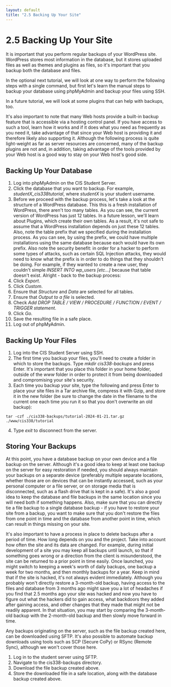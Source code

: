 ```yaml
---
layout: default
title: "2.5 Backing Up Your Site"
---
```


# 2.5 Backing Up Your Site

It is important that you perform regular backups of your WordPress site. WordPress stores most information in the database, but it stores uploaded files as well as themes and plugins as files, so it's important that you backup both the database and files.

In the optional next tutorial, we will look at one way to perform the following steps with a single command, but first let's learn the manual steps to backup your database using phpMyAdmin and backup your files using SSH.

In a future tutorial, we will look at some plugins that can help with backups, too.

It's also important to note that many Web hosts provide a built-in backup feature that is accessible via a hosting control panel. If you have access to such a tool, learn how it works and if it does what you need as frequently as you need it, take advantage of that since your Web host is providing it and therefore likely also supporting it. Although the following process is quite light-weight as far as server resources are concerned, many of the backup plugins are not and, in addition, taking advantage of the tools provided by your Web host is a good way to stay on your Web host's good side.

## Backing Up Your Database

1. Log into phpMyAdmin on the CIS Student Server.
2. Click the database that you want to backup. For example, _studentX_cis338tutorial_, where _studentX_ is your student username.
3. Before we proceed with the backup process, let's take a look at the structure of a WordPress database. This this is a fresh installation of WordPress, there aren't too many tables. As you can see, the current version of WordPress has just 12 tables. In a future lesson, we'll learn about Plugins, which create their own tables. As a result, it's not safe to assume that a WordPress installation depends on just these 12 tables. Also, note the table prefix that we specified during the installation process. As you can see, by using the prefix, we could have multiple installations using the same database because each would have its own prefix. Also note the security benefit: in order for a hacker to perform some types of attacks, such as certain SQL Injection attacks, they would need to know what the prefix is in order to do things that they shouldn't be doing. For example, if they wanted to create a new user, they couldn't simple _INSERT INTO wp_users [etc...]_ because that table doesn't exist. Alright - back to the backup process:
4. Click _Export_.
5. Click _Custom_.
6. Ensure that _Structure_ and _Data_ are selected for all tables.
7. Ensure that _Output to a file_ is selected.
8. Check _Add DROP TABLE / VIEW / PROCEDURE / FUNCTION / EVENT / TRIGGER statement_.
9. Click _Go_.
10. Save the resulting file in a safe place.
11. Log out of phpMyAdmin.

## Backing Up Your Files

1. Log into the CIS Student Server using SSH.
2. The first time you backup your files, you'll need to create a folder in which to store the backups. Type _mkdir cis338-backups_ and press Enter. It's important that you place this folder in your home folder, outside of the _www_ folder in order to protect it from being downloaded and compromising your site's security.
3. Each time you backup your site, type the following and press Enter to place your site files in a Tar archive file, compress it with Gzip, and store it in the new folder (be sure to change the date in the filename to the current one each time you run it so that you don't overwrite an old backup):

```
tar -czf ./cis338-backups/tutorial-2024-01-21.tar.gz ./www/cis338/tutorial
```

4. Type _exit_ to disconnect from the server.

## Storing Your Backups

At this point, you have a database backup on your own device and a file backup on the server. Although it's a good idea to keep at least one backup on the server for easy restoration if needed, you should always maintain your backups on a separate device (preferably multiple separate locations, whether those are on devices that can be instantly accessed, such as your personal computer or a file server, or on storage media that is disconnected, such as a flash drive that is kept in a safe). It's also a good idea to keep the database and file backups in the same location since you will need both if something happens. Also, make sure that you can directly tie a file backup to a single database backup - if you have to restore your site from a backup, you want to make sure that you don't restore the files from one point in time and the database from another point in time, which can result in things missing on your site.

It's also important to have a process in place to delete backups after a period of time. How long depends on you and the project. Take into account how often the site and its data are changed. For example, during initial development of a site you may keep all backups until launch, so that if something goes wrong or a direction from the client is misunderstood, the site can be returned to a prior point in time easily. Once launched, you might switch to keeping a week's worth of daily backups, one backup a week for two months, and then monthly backups for a year. Keep in mind that if the site is hacked, it's not always evident immediately. Although you probably won't directly restore a 3-month-old backup, having access to the files and database from 3 months ago might save you a lot of headaches if you find that 2.5 months ago your site was hacked and now you have to figure out what the hackers did to gain access, what backdoors they added after gaining access, and other changes that they made that might not be readily apparent. In that situation, you may start by comparing the 3-month-old backup with the 2-month-old backup and then slowly move forward in time.

Any backups originating on the server, such as the file backup created here, can be downloaded using SFTP. It's also possible to automate backup downloads using tools such as SCP (Secure CoPy) or RSync (Remote Sync), although we won't cover those here.

1. Log in to the student server using SFTP.
2. Navigate to the cis338-backups directory.
3. Download the file backup created above.
4. Store the downloaded file in a safe location, along with the database backup created above.
